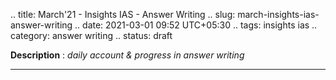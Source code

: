 .. title: March'21 - Insights IAS - Answer Writing
.. slug: march-insights-ias-answer-writing
.. date: 2021-03-01 09:52 UTC+05:30
.. tags: insights ias
.. category: answer writing
.. status: draft

**Description** : *daily account & progress in answer writing*

***
<!-- TEASER_END -->